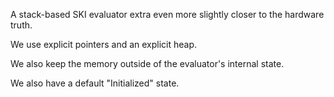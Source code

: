 A stack-based SKI evaluator extra even more slightly closer to the hardware truth.

We use explicit pointers and an explicit heap.

We also keep the memory outside of the evaluator's internal state.

We also have a default "Initialized" state.